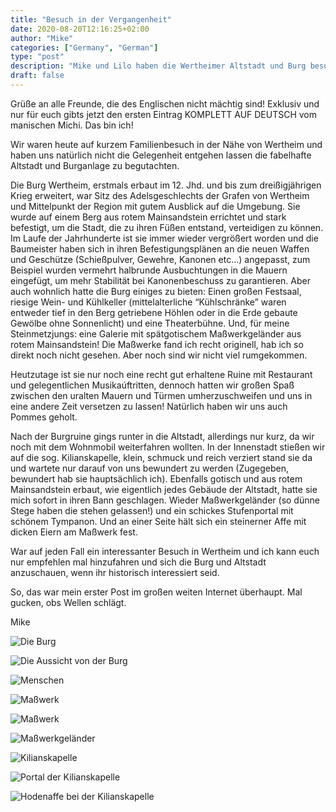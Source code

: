 ```yaml
---
title: "Besuch in der Vergangenheit"
date: 2020-08-20T12:16:25+02:00
author: "Mike"
categories: ["Germany", "German"]
type: "post"
description: "Mike und Lilo haben die Wertheimer Altstadt und Burg besucht und dabei viel Wissenswertes dazugelernt."
draft: false
---
```


Grüße an alle Freunde, die des Englischen nicht mächtig sind! Exklusiv und nur für euch gibts jetzt den ersten Eintrag KOMPLETT AUF DEUTSCH vom manischen Michi.
Das bin ich!

Wir waren heute auf kurzem Familienbesuch in der Nähe von Wertheim und haben uns natürlich nicht die Gelegenheit entgehen lassen die fabelhafte Altstadt und Burganlage zu begutachten.

Die Burg Wertheim, erstmals erbaut im 12. Jhd. und bis zum dreißigjährigen Krieg erweitert, war Sitz des Adelsgeschlechts der Grafen von Wertheim und Mittelpunkt der Region mit gutem Ausblick auf die Umgebung. Sie wurde auf einem Berg aus rotem Mainsandstein errichtet und stark befestigt, um die Stadt, die zu ihren Füßen entstand, verteidigen zu können. Im Laufe der Jahrhunderte ist sie immer wieder vergrößert worden und die Baumeister haben sich in ihren Befestigungsplänen an die neuen Waffen und Geschütze (Schießpulver, Gewehre, Kanonen etc…) angepasst, zum Beispiel wurden vermehrt halbrunde Ausbuchtungen in die Mauern eingefügt, um mehr Stabilität bei Kanonenbeschuss zu garantieren. Aber auch wohnlich hatte die Burg einiges zu bieten: Einen großen Festsaal, riesige Wein- und Kühlkeller (mittelalterliche “Kühlschränke” waren entweder tief in den Berg getriebene Höhlen oder in die Erde gebaute Gewölbe ohne Sonnenlicht) und eine Theaterbühne. Und, für meine Steinmetzjungs: eine Galerie mit spätgotischem Maßwerkgeländer aus rotem Mainsandstein! Die Maßwerke fand ich recht originell, hab ich so direkt noch nicht gesehen. Aber noch sind wir nicht viel rumgekommen.

Heutzutage ist sie nur noch eine recht gut erhaltene Ruine mit Restaurant und gelegentlichen Musikaúftritten, dennoch hatten wir großen Spaß zwischen den uralten Mauern und Türmen umherzuschweifen und uns in eine andere Zeit versetzen zu lassen!
Natürlich haben wir uns auch Pommes geholt.

Nach der Burgruine gings runter in die Altstadt, allerdings nur kurz, da wir noch mit dem Wohnmobil weiterfahren wollten. In der Innenstadt stießen wir auf die sog. Kilianskapelle, klein, schmuck und reich verziert stand sie da und wartete nur darauf von uns bewundert zu werden (Zugegeben, bewundert hab sie hauptsächlich ich). Ebenfalls gotisch und aus rotem Mainsandstein erbaut, wie eigentlich jedes Gebäude der Altstadt, hatte sie mich sofort in ihren Bann geschlagen. Wieder Maßwerkgeländer (so dünne Stege haben die stehen gelassen!) und ein schickes Stufenportal mit schönem Tympanon. Und an einer Seite hält sich ein steinerner Affe mit dicken Eiern am Maßwerk fest.

War auf jeden Fall ein interessanter Besuch in Wertheim und ich kann euch nur empfehlen mal hinzufahren und sich die Burg und Altstadt anzuschauen, wenn ihr historisch interessiert seid.

So, das war mein erster Post im großen weiten Internet überhaupt. Mal gucken, obs Wellen schlägt.

Mike

<div class="swiper-container"><div class="swiper-wrapper"><div class="swiper-slide">

![Die Burg](burg.jpg)

</div><div class="swiper-slide">

![Die Aussicht von der Burg](aussicht.jpg)

</div><div class="swiper-slide">

![Menschen](menschen.jpg)

</div><div class="swiper-slide">

![Maßwerk](masswerk.jpg)

</div><div class="swiper-slide">

![Maßwerk](masswerk2.jpg)

</div><div class="swiper-slide">

![Maßwerkgeländer](gelaender.jpg)

</div><div class="swiper-slide">

![Kilianskapelle](kapelle.jpg)

</div><div class="swiper-slide">

![Portal der Kilianskapelle](portal.jpg)

</div><div class="swiper-slide">

![Hodenaffe bei der Kilianskapelle](hodenaffe.jpg)

</div></div><div class="swiper-button-prev"></div><div class="swiper-button-next"></div></div>
